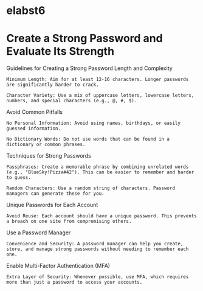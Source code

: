# elabst6
# Create a Strong Password and Evaluate Its Strength

Guidelines for Creating a Strong Password
Length and Complexity

    Minimum Length: Aim for at least 12-16 characters. Longer passwords are significantly harder to crack.

    Character Variety: Use a mix of uppercase letters, lowercase letters, numbers, and special characters (e.g., @, #, $).

Avoid Common Pitfalls

    No Personal Information: Avoid using names, birthdays, or easily guessed information.

    No Dictionary Words: Do not use words that can be found in a dictionary or common phrases.

Techniques for Strong Passwords

    Passphrases: Create a memorable phrase by combining unrelated words (e.g., "BlueSky!Pizza#42"). This can be easier to remember and harder to guess.

    Random Characters: Use a random string of characters. Password managers can generate these for you.

Unique Passwords for Each Account

    Avoid Reuse: Each account should have a unique password. This prevents a breach on one site from compromising others.

Use a Password Manager

    Convenience and Security: A password manager can help you create, store, and manage strong passwords without needing to remember each one.

Enable Multi-Factor Authentication (MFA)

    Extra Layer of Security: Whenever possible, use MFA, which requires more than just a password to access your accounts.
